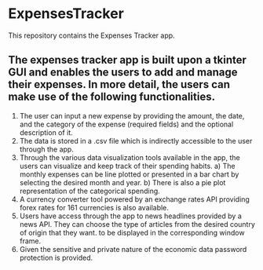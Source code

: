 # ExpensesTracker
This repository contains the Expenses Tracker app.

## The expenses tracker app is built upon a tkinter GUI and enables the users to add and manage their expenses. In more detail, the users can make use of the following functionalities.

1) The user can input a new expense by providing the amount, the date, and the category of the expense (required fields) and the optional description of it.
2) The data is stored in a .csv file which is indirectly accessible to the user through the app.
3) Through the various data visualization tools available in the app, the users can visualize and keep track of their spending habits.
   a) The monthly expenses can be line plotted or presented in a bar chart by selecting the desired month and year.
   b) There is also a pie plot representation of the categorical spending.
4) A currency converter tool powered by an exchange rates API providing forex rates for 161 currencies is also available.
5) Users have access through the app to news headlines provided by a news API. They can choose the type of articles from the desired country of origin that they want. 
   to be displayed in the corresponding window frame.
6) Given the sensitive and private nature of the economic data password protection is provided.


